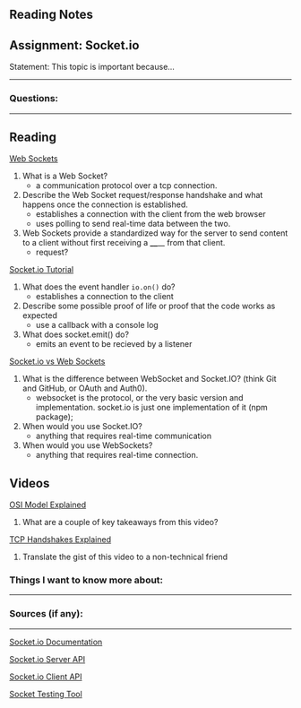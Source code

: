 ## Reading Notes
## Assignment: Socket.io

Statement: This topic is important because...
___

### Questions:
___

## Reading

[Web Sockets](https://en.wikipedia.org/wiki/WebSocket)

1.  What is a Web Socket?
	- a communication protocol over a tcp connection.
2.  Describe the Web Socket request/response handshake and what happens once the connection is established.
	- establishes a connection with the client from the web browser
	- uses polling to send real-time data between the two.
3.  Web Sockets provide a standardized way for the server to send content to a client without first receiving a **__**__ from that client.
	- request?

[Socket.io Tutorial](https://www.tutorialspoint.com/socket.io/)

1.  What does the event handler `io.on()` do?
	- establishes a connection to the client
2.  Describe some possible proof of life or proof that the code works as expected
	- use a callback with a console log 
3.  What does socket.emit() do?
	- emits an event to be recieved by a listener

[Socket.io vs Web Sockets](https://www.educba.com/websocket-vs-socket-io/)

1.  What is the difference between WebSocket and Socket.IO? (think Git and GitHub, or OAuth and Auth0).
	- websocket is the protocol, or the very basic version and implementation. socket.io is just one implementation of it (npm package);
2.  When would you use Socket.IO?
	- anything that requires real-time communication 
3.  When would you use WebSockets?
	- anything that requires real-time connection.

## Videos

[OSI Model Explained](https://www.youtube.com/watch?v=vv4y_uOneC0)

1.  What are a couple of key takeaways from this video?

[TCP Handshakes Explained](https://www.youtube.com/watch?v=xMtP5ZB3wSk)

1.  Translate the gist of this video to a non-technical friend



### Things I want to know more about:
___


### Sources (if any):
___
[Socket.io Documentation](https://socket.io/docs/)

[Socket.io Server API](https://socket.io/docs/server-api)

[Socket.io Client API](https://socket.io/docs/client-api)

[Socket Testing Tool](https://amritb.github.io/socketio-client-tool/)